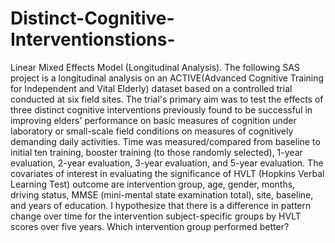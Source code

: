 # Distinct-Cognitive-Interventionstions-
Linear Mixed Effects Model (Longitudinal Analysis).
The following SAS project is a longitudinal analysis on an ACTIVE(Advanced Cognitive Training for Independent and Vital Elderly) dataset based on a controlled trial conducted at six field sites. The trial's primary aim was to test the effects of three distinct cognitive interventions previously found to be successful in improving elders' performance on basic measures of cognition under laboratory or small-scale field conditions on measures of cognitively demanding daily activities. Time was measured/compared from baseline to initial ten training, booster training (to those randomly selected), 1-year evaluation, 2-year evaluation, 3-year evaluation, and 5-year evaluation.  The covariates of interest in evaluating the significance of HVLT (Hopkins Verbal Learning Test) outcome are intervention group, age, gender, months, driving status, MMSE (mini-mental state examination total), site, baseline, and years of education. I hypothesize that there is a difference in pattern change over time for the intervention subject-specific groups by HVLT scores over five years. Which intervention group performed better? 
